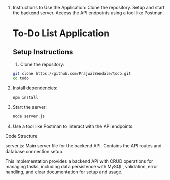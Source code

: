 1. Instructions to Use the Application:
   Clone the repository.
   Setup and start the backend server.
   Access the API endpoints using a tool like Postman.

   # To-Do List Application

   ## Setup Instructions

   1. Clone the repository:

   ```bash
   git clone https://github.com/PrajwalBendale/todo.git
   cd todo
   ```

2. Install dependencies:

   ```bash
   npm install
   ```

3. Start the server:

   ```bash
   node server.js
   ```

4. Use a tool like Postman to interact with the API endpoints:

Code Structure

server.js: Main server file for the backend API. Contains the API routes and database connection setup.

This implementation provides a backend API with CRUD operations for managing tasks, including data persistence with MySQL, validation, error handling, and clear documentation for setup and usage.
